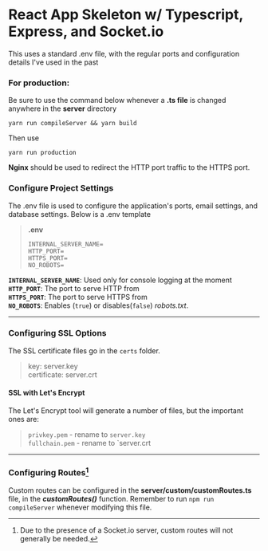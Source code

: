 # React App Skeleton w/ Typescript, Express, and Socket.io

This uses a standard .env file, with the regular ports and configuration details I've used in the past

### For production:

Be sure to use the command below whenever a **.ts file** is changed anywhere in the **server** directory

```
yarn run compileServer && yarn build
```

Then use

```
yarn run production
```

**Nginx** should be used to redirect the HTTP port traffic to the HTTPS port.



### Configure Project Settings

The .env file is used to configure the application's ports, email settings, and database settings. Below is a .env template

> **.env**
>
> ```
> INTERNAL_SERVER_NAME=
> HTTP_PORT=
> HTTPS_PORT=
> NO_ROBOTS=
> ```
>
> 

**`INTERNAL_SERVER_NAME`**: Used only for console logging at the moment  
**`HTTP_PORT`**: The port to serve HTTP from  
**`HTTPS_PORT`**: The port to serve HTTPS from  
**`NO_ROBOTS`**: Enables (`true`) or disables(`false`) *robots.txt*.

------

### Configuring SSL Options

The SSL certificate files go in the `certs` folder.  

>key: server.key  
>certificate: server.crt  

#### SSL with Let's Encrypt

The Let's Encrypt tool will generate a number of files, but the important ones are:

>`privkey.pem` - rename to `server.key`  
>`fullchain.pem` - rename to `server.crt

------

### **Configuring Routes[^1]**

Custom routes can be configured in the **server/custom/customRoutes.ts** file, in the ***customRoutes()*** function. Remember to run `npm run compileServer` whenever modifying this file.





[^1]: Due to the presence of a Socket.io server, custom routes will not generally be needed.


